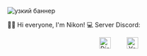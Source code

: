 ![узкий баннер](https://imgur.com/4MbZh1L)

👋🏻 Hi everyone, I'm Nikon!
💻 Server Discord: 

<div align="center">
  <a href="https://discord.gg/8k9wbbEMYT"><img alt="Discord" style="height: 26px" src="https://discord.com/assets/145dc557845548a36a82337912ca3ac5.svg" /></a>
    
  <a href="https://www.youtube.com/channel/UCVC6yTkXWzOlDRQl00IrIhw"><img alt="YouTube" style="height: 26px" src="https://upload.wikimedia.org/wikipedia/commons/thumb/0/09/YouTube_full-color_icon_(2017).svg/240px-YouTube_full-color_icon_(2017).svg.png" /></a>
</div>
